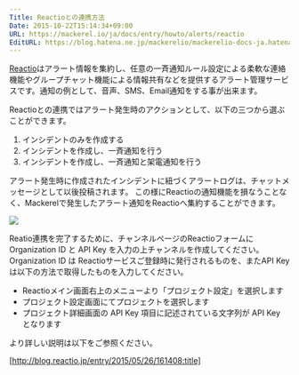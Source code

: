 ```yaml
---
Title: Reactioとの連携方法
Date: 2015-10-22T15:14:34+09:00
URL: https://mackerel.io/ja/docs/entry/howto/alerts/reactio
EditURL: https://blog.hatena.ne.jp/mackerelio/mackerelio-docs-ja.hatenablog.mackerel.io/atom/entry/6653458415125439529
---
```


[Reactio](https://reactio.jp)はアラート情報を集約し、任意の一斉通知ルール設定による柔軟な連絡機能やグループチャット機能による情報共有などを提供するアラート管理サービスです。通知の例として、音声、SMS、Email通知をする事が出来ます。


Reactioとの連携ではアラート発生時のアクションとして、以下の三つから選ぶことができます。

1.  インシデントのみを作成する
2.  インシデントを作成し、一斉通知を行う
3.  インシデントを作成し、一斉通知と架電通知を行う


アラート発生時に作成されたインシデントに紐づくアラートログは、チャットメッセージとして以後投稿されます。
この様にReactioの通知機能を損なうことなく、Mackerelで発生したアラート通知をReactioへ集約することができます。

![](https://cdn-ak.f.st-hatena.com/images/fotolife/m/mackerelio/20151022/20151022151145.png)

Reatio連携を完了するために、チャンネルページのReactioフォームに Organization ID と API Key を入力の上チャンネルを作成してください。Organization ID は Reactioサービスご登録時に発行されるものを、またAPI Keyは以下の方法で取得したものを入力してください。

- Reactioメイン画面右上のメニューより「プロジェクト設定」を選択します
- プロジェクト設定画面にてプロジェクトを選択します
- プロジェクト詳細画面の API Key 項目に記述されている文字列が API Key となります

より詳しい説明は以下をご参照ください。

[http://blog.reactio.jp/entry/2015/05/26/161408:title]
